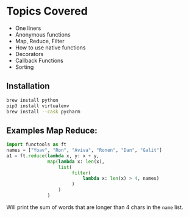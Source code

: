 # Topics Covered
* One liners
* Anonymous functions
* Map, Reduce, Filter
* How to use native functions
* Decorators
* Callback Functions     
* Sorting    

## Installation
```bash
brew install python
pip3 install virtualenv 
brew install --cask pycharm
```

## Examples Map Reduce:
```python
import functools as ft
names = ["Yoav", "Ron", "Aviva", "Ronen", "Dan", "Galit"]
a1 = ft.reduce(lambda x, y: x + y, 
               map(lambda x: len(x), 
                   list(
                        filter(
                            lambda x: len(x) > 4, names)
                        )
                   )
               )
```
Will print the sum of words that are longer than 4 chars in the `name` list.

